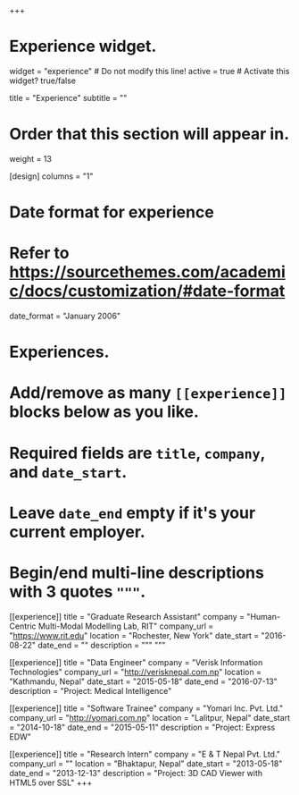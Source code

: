 +++
# Experience widget.
widget = "experience"  # Do not modify this line!
active = true  # Activate this widget? true/false

title = "Experience"
subtitle = ""

# Order that this section will appear in.
weight = 13

[design]
  columns = "1"

# Date format for experience
#   Refer to https://sourcethemes.com/academic/docs/customization/#date-format
date_format = "January 2006"

# Experiences.
#   Add/remove as many `[[experience]]` blocks below as you like.
#   Required fields are `title`, `company`, and `date_start`.
#   Leave `date_end` empty if it's your current employer.
#   Begin/end multi-line descriptions with 3 quotes `"""`.
  
[[experience]]
  title = "Graduate Research Assistant"
  company = "Human-Centric Multi-Modal Modelling Lab, RIT"
  company_url = "https://www.rit.edu"
  location = "Rochester, New York"
  date_start = "2016-08-22"
  date_end = ""
  description = """
  """

[[experience]]
  title = "Data Engineer"
  company = "Verisk Information Technologies"
  company_url = "http://verisknepal.com.np"
  location = "Kathmandu, Nepal"
  date_start = "2015-05-18"
  date_end = "2016-07-13"
  description = "Project: Medical Intelligence"

[[experience]]
  title = "Software Trainee"
  company = "Yomari Inc. Pvt. Ltd."
  company_url = "http://yomari.com.np"
  location = "Lalitpur, Nepal"
  date_start = "2014-10-18"
  date_end = "2015-05-11"
  description = "Project: Express EDW"

[[experience]]
  title = "Research Intern"
  company = "E & T Nepal Pvt. Ltd."
  company_url = ""
  location = "Bhaktapur, Nepal"
  date_start = "2013-05-18"
  date_end = "2013-12-13"
  description = "Project: 3D CAD Viewer with HTML5 over SSL"
+++
